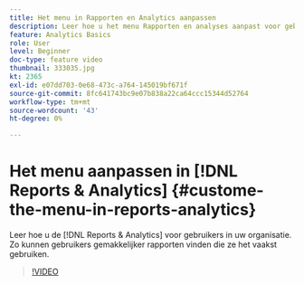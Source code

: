 ```yaml
---
title: Het menu in Rapporten en Analytics aanpassen
description: Leer hoe u het menu Rapporten en analyses aanpast voor gebruikers in uw organisatie.
feature: Analytics Basics
role: User
level: Beginner
doc-type: feature video
thumbnail: 333035.jpg
kt: 2365
exl-id: e07dd703-0e68-473c-a764-145019bf671f
source-git-commit: 8fc641743bc9e07b838a22ca64ccc15344d52764
workflow-type: tm+mt
source-wordcount: '43'
ht-degree: 0%

---
```


# Het menu aanpassen in [!DNL Reports & Analytics] {#custome-the-menu-in-reports-analytics}

Leer hoe u de [!DNL Reports & Analytics] voor gebruikers in uw organisatie. Zo kunnen gebruikers gemakkelijker rapporten vinden die ze het vaakst gebruiken.

>[!VIDEO](https://video.tv.adobe.com/v/333035/?quality=12&learn=on)
